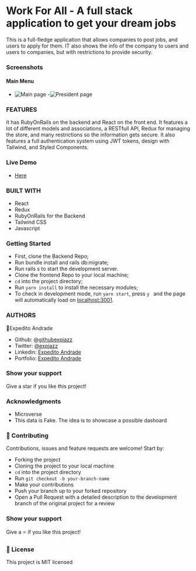 # Work For All - A full stack application to get your dream jobs

This is a full-fledge application that allows companies to post jobs, and users to apply for them. IT also shows the info of the company to users and users to companies, but with restrictions to provide security.

### Screenshots

#### Main Menu

- ![Main page](./screenshotOne.png)
-![President page](./screenshotTwo.png)


### FEATURES

It has RubyOnRails on the backend and React on the front end. It features a lot of different models and associations, a RESTfull API, Redux for managing the store, and many restrictions so the information gets secure. It also features a full authentication system using JWT tokens, design with Tailwind, and Styled Components.

### Live Demo

- [Here](https://leadersofworlddashboard.netlify.app/)

### BUILT WITH

- React
- Redux
- RubyOnRails for the Backend
- Tailwind CSS
- Javascript


### Getting Started

- First, clone the Backend Repo;
- Run bundle install and rails db:migrate;
- Run rails s to start the development server.
- Clone the frontend Repo to your local machine;
- `cd` into the project directory;
- Run `yarn install` to install the necessary modules;
- To check in development mode, run `yarn start`, press `y ` and the page will automatically load on [localhost:3001](localhost:3001).

### AUTHORS

👤Expedito Andrade

- Github: [@githubexpjazz](https://github.com/expjazz)
- Twitter: [@expjazz](https://twitter.com/expeditoandrade13)
- Linkedin: [Expedito Andrade](https://www.linkedin.com/in/expedito-andrade/)
- Portfolio: [Expedito Andrade](https://expjazz.github.io/expedito_andrade/)

### Show your support

Give a star if you like this project!

### Acknowledgments

- Microverse
- This data is Fake. The idea is to showcase a possible dashoard

### 🤝 Contributing

Contributions, issues and feature requests are welcome! Start by:

- Forking the project
- Cloning the project to your local machine
- `cd` into the project directory
- Run `git checkout -b your-branch-name`
- Make your contributions
- Push your branch up to your forked repository
- Open a Pull Request with a detailed description to the development branch of the original project for a review

### Show your support

Give a ⭐️ if you like this project!

### 📝 License

This project is MIT licensed